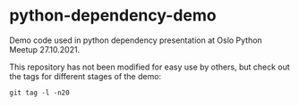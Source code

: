 # python-dependency-demo
Demo code used in python dependency presentation at Oslo Python Meetup 27.10.2021.

This repository has not been modified for easy use by others, but check out the tags for different stages of the demo:
```
git tag -l -n20
```
